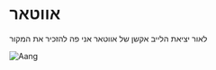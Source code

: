 # אווטאר

לאור יציאת הלייב אקשן של אווטאר אני פה להזכיר את המקור

![Aang](https://upload.wikimedia.org/wikipedia/en/8/86/Avatar_Aang.png)
